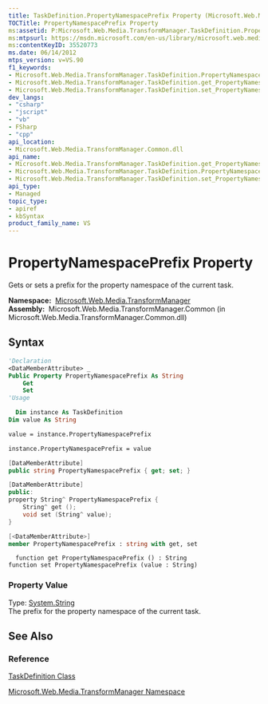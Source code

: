 ```yaml
---
title: TaskDefinition.PropertyNamespacePrefix Property (Microsoft.Web.Media.TransformManager)
TOCTitle: PropertyNamespacePrefix Property
ms:assetid: P:Microsoft.Web.Media.TransformManager.TaskDefinition.PropertyNamespacePrefix
ms:mtpsurl: https://msdn.microsoft.com/en-us/library/microsoft.web.media.transformmanager.taskdefinition.propertynamespaceprefix(v=VS.90)
ms:contentKeyID: 35520773
ms.date: 06/14/2012
mtps_version: v=VS.90
f1_keywords:
- Microsoft.Web.Media.TransformManager.TaskDefinition.PropertyNamespacePrefix
- Microsoft.Web.Media.TransformManager.TaskDefinition.get_PropertyNamespacePrefix
- Microsoft.Web.Media.TransformManager.TaskDefinition.set_PropertyNamespacePrefix
dev_langs:
- "csharp"
- "jscript"
- "vb"
- FSharp
- "cpp"
api_location:
- Microsoft.Web.Media.TransformManager.Common.dll
api_name:
- Microsoft.Web.Media.TransformManager.TaskDefinition.get_PropertyNamespacePrefix
- Microsoft.Web.Media.TransformManager.TaskDefinition.PropertyNamespacePrefix
- Microsoft.Web.Media.TransformManager.TaskDefinition.set_PropertyNamespacePrefix
api_type:
- Managed
topic_type:
- apiref
- kbSyntax
product_family_name: VS
---
```


# PropertyNamespacePrefix Property

Gets or sets a prefix for the property namespace of the current task.

**Namespace:**  [Microsoft.Web.Media.TransformManager](microsoft-web-media-transformmanager-namespace.md)  
**Assembly:**  Microsoft.Web.Media.TransformManager.Common (in Microsoft.Web.Media.TransformManager.Common.dll)

## Syntax

```vb
'Declaration
<DataMemberAttribute> _
Public Property PropertyNamespacePrefix As String
    Get
    Set
'Usage

  Dim instance As TaskDefinition
Dim value As String

value = instance.PropertyNamespacePrefix

instance.PropertyNamespacePrefix = value
```

```csharp
[DataMemberAttribute]
public string PropertyNamespacePrefix { get; set; }
```

```cpp
[DataMemberAttribute]
public:
property String^ PropertyNamespacePrefix {
    String^ get ();
    void set (String^ value);
}
```

``` fsharp
[<DataMemberAttribute>]
member PropertyNamespacePrefix : string with get, set
```

```jscript
  function get PropertyNamespacePrefix () : String
function set PropertyNamespacePrefix (value : String)
```

### Property Value

Type: [System.String](https://msdn.microsoft.com/library/s1wwdcbf)  
The prefix for the property namespace of the current task.  

## See Also

### Reference

[TaskDefinition Class](taskdefinition-class-microsoft-web-media-transformmanager.md)

[Microsoft.Web.Media.TransformManager Namespace](microsoft-web-media-transformmanager-namespace.md)

